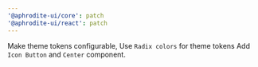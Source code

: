 ```yaml
---
'@aphrodite-ui/core': patch
'@aphrodite-ui/react': patch
---
```


Make theme tokens configurable, Use `Radix colors` for theme tokens Add `Icon Button` and `Center` component.
